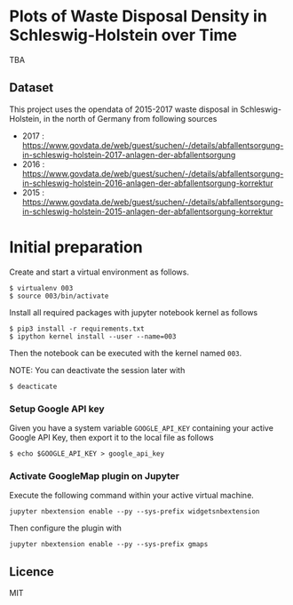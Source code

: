 # Plots of Waste Disposal Density in Schleswig-Holstein over Time

TBA

## Dataset

This project uses the opendata of 2015-2017 waste disposal in Schleswig-Holstein, in the north of Germany from following sources

- 2017 : https://www.govdata.de/web/guest/suchen/-/details/abfallentsorgung-in-schleswig-holstein-2017-anlagen-der-abfallentsorgung
- 2016 : https://www.govdata.de/web/guest/suchen/-/details/abfallentsorgung-in-schleswig-holstein-2016-anlagen-der-abfallentsorgung-korrektur
- 2015 : https://www.govdata.de/web/guest/suchen/-/details/abfallentsorgung-in-schleswig-holstein-2015-anlagen-der-abfallentsorgung-korrektur


# Initial preparation

Create and start a virtual environment as follows.

```
$ virtualenv 003
$ source 003/bin/activate
```

Install all required packages with jupyter notebook kernel as follows

```
$ pip3 install -r requirements.txt
$ ipython kernel install --user --name=003
```

Then the notebook can be executed with the kernel named `003`.

NOTE: You can deactivate the session later with

```
$ deacticate
```

### Setup Google API key

Given you have a system variable `GOOGLE_API_KEY` containing your active 
Google API Key, then export it to the local file as follows

```
$ echo $GOOGLE_API_KEY > google_api_key
```

### Activate GoogleMap plugin on Jupyter

Execute the following command within your active virtual machine.

```
jupyter nbextension enable --py --sys-prefix widgetsnbextension
```

Then configure the plugin with 

```
jupyter nbextension enable --py --sys-prefix gmaps
```

## Licence

MIT
